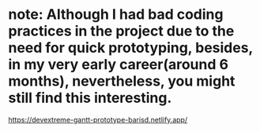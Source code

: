 # note: Although I had bad coding practices in the project due to the need for quick prototyping, besides, in my very early career(around 6 months), nevertheless, you might still find this interesting.
https://devextreme-gantt-prototype-barisd.netlify.app/
